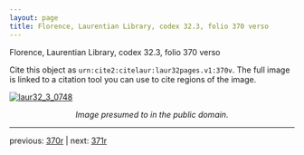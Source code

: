 ```yaml
---
layout: page
title: Florence, Laurentian Library, codex 32.3, folio 370 verso
---
```


Florence, Laurentian Library, codex 32.3, folio 370 verso

Cite this object as `urn:cite2:citelaur:laur32pages.v1:370v`.  The full image is linked to a citation tool you can use to cite regions of the image.

[![laur32_3_0748](http://www.homermultitext.org/iipsrv?IIIF=/project/homer/pyramidal/deepzoom/citelaur/laur32imgs/v1/laur32_3_0748.tif/full/800,/0/default.jpg)](http://www.homermultitext.org/ict2/?urn=urn:cite2:citelaur:laur32imgs.v1:laur32_3_0748) 

<p style="text-align: center; font-style: italic;">Image presumed to in the public domain.</p>

---

previous: [370r](../370r/) | next: [371r](../371r/)